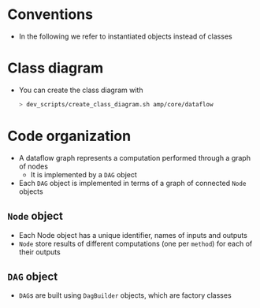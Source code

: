# Conventions

- In the following we refer to instantiated objects instead of classes


# Class diagram

- You can create the class diagram with
  ```bash
  > dev_scripts/create_class_diagram.sh amp/core/dataflow
  ```

# Code organization

- A dataflow graph represents a computation performed through a graph of nodes
  - It is implemented by a `DAG` object
- Each `DAG` object is implemented in terms of a graph of connected `Node`
  objects

## `Node` object

- Each Node object has a unique identifier, names of inputs and outputs
- `Node` store results of different computations (one per `method`) for each of
  their outputs

## `DAG` object

- `DAG`s are built using `DagBuilder` objects, which are factory classes

